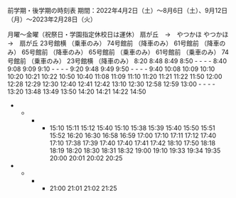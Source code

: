 前学期・後学期の時刻表
期間：2022年4月2日（土）～8月6日（土）、9月12日（月）～2023年2月28日（火）

月曜～金曜（祝祭日・学園指定休校日は運休）
扇が丘　→　やつかほ	やつかほ　→　扇が丘
23号館横
（乗車のみ）	74号館前
（降車のみ）	61号館前
（降車のみ）	65号館前
（降車のみ）	65号館前
（乗車のみ）	61号館前
（乗車のみ）	74号館前
（乗車のみ）	23号館横
（降車のみ）
8:20	8:48	8:49	8:50	-	-	-	-
8:40	9:08	9:09	9:10	-	-	-	-
9:20	9:48	9:49	9:50	-	-	-	-
9:40	10:08	10:09	10:10	10:20	10:21	10:22	10:50
10:40	11:08	11:09	11:10	11:20	11:21	11:22	11:50
12:00	12:28	12:29	12:30	12:40	12:41	12:42	13:10
12:30	12:58	12:59	13:00	-	-	-	-
13:20	13:48	13:49	13:50	14:20	14:21	14:22	14:50
-	-	-	-	15:10	15:11	15:12	15:40
15:10	15:38	15:39	15:40	15:50	15:51	15:52	16:20
16:30	16:58	16:59	17:00	17:10	17:11	17:12	17:40
17:10	17:38	17:39	17:40	17:40	17:41	17:42	18:10
17:50	18:18	18:19	18:20	18:30	18:31	18:32	19:00
19:10	19:33	19:34	19:35	20:00	20:01	20:02	20:25
-	-	-	-	21:00	21:01	21:02	21:25
